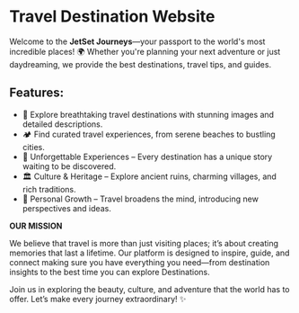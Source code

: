 # Travel Destination Website

Welcome to the **JetSet Journeys**—your passport to the world's most incredible places! 🌍 Whether you're planning your next adventure or just daydreaming, we provide the best destinations, travel tips, and guides.

## Features:

- 🌅 Explore breathtaking travel destinations with stunning images and detailed descriptions.
- 🏕️ Find curated travel experiences, from serene beaches to bustling cities.
- 🌟 Unforgettable Experiences – Every destination has a unique story waiting to be discovered.
- 🏛 Culture & Heritage – Explore ancient ruins, charming villages, and rich traditions.
- 🚀 Personal Growth – Travel broadens the mind, introducing new perspectives and ideas.


**OUR MISSION**

We believe that travel is more than just visiting places; it’s about creating memories that last a lifetime. Our platform is designed to inspire, guide, and connect making sure you have everything you need—from destination insights to the best time you can explore Destinations.

Join us in exploring the beauty, culture, and adventure that the world has to offer. Let’s make every journey extraordinary! ✨
